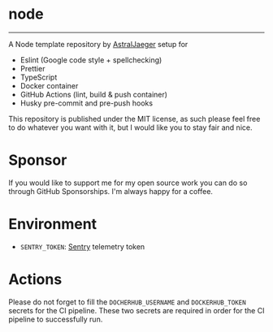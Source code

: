 # node
---
A Node template repository by [AstralJaeger](https://github.com/AstralJaeger) setup for 
- Eslint (Google code style + spellchecking)
- Prettier
- TypeScript
- Docker container
- GitHub Actions (lint, build & push container)
- Husky pre-commit and pre-push hooks

This repository is published under the MIT license, 
as such please feel free to do whatever you want with it,
but I would like you to stay fair and nice. 

# Sponsor
If you would like to support me for my open source work you can do so through GitHub Sponsorships. 
I'm always happy for a coffee.

# Environment
- ``SENTRY_TOKEN``: [Sentry](https://sentry.io/) telemetry token 

# Actions
Please do not forget to fill the ``DOCHERHUB_USERNAME`` and ``DOCKERHUB_TOKEN`` secrets for the CI pipeline.
These two secrets are required in order for the CI pipeline to successfully run.
